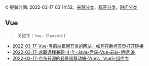 :alarm_clock: 更新时间: 2022-03-17 03:14:52。[来源分类](../README.md)、[标签分类](../TAGS.md)、[时间分类](../TIMELINE.md)

## Vue


> 关键字：`Vue`、`ElementUI`



- [2022-03-17-Vue-类前端框架开发的网站，如何在新标签页打开链接](https://www.v2ex.com/t/840945) 
- [2022-03-17-求职远程兼职-4-年-Java-后端-Vue-前端-期望:8k](https://www.v2ex.com/t/840928) 
- [2022-03-17-京东开源的轻量级移动端-Vue2、Vue3-组件库](https://toutiao.io/k/8rp1seo) 